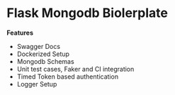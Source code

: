 # Flask Mongodb Biolerplate

**Features**
- Swagger Docs
- Dockerized Setup
- Mongodb Schemas
- Unit test cases, Faker and CI integration
- Timed Token based authentication
- Logger Setup
